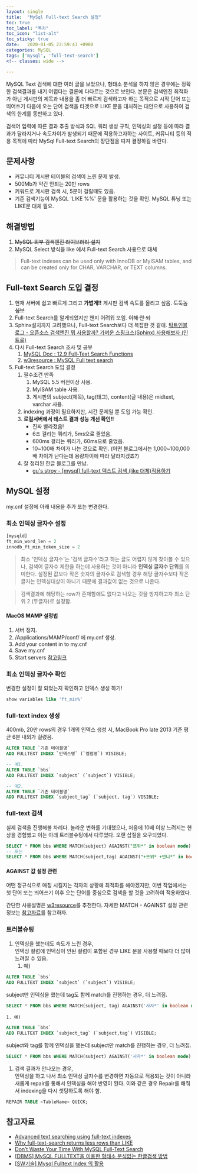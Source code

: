 ```yaml
---
layout: single
title:  "MySql Full-text Search 설정"
toc: true
toc_label: "목차"
toc_icon: "list-alt"
toc_sticky: true
date:   2020-01-05 23:59:43 +0900
categories: MySQL
tags: ['mysql', 'full-text-search']
<!-- classes: wide -->

---
```



MySQL Text 검색에 대한 여러 글을 보았으나, 형태소 분석을 하지 않은 경우에는 정확한 검색결과를 내기 어렵다는 결론에 다다르는 것으로 보인다.
본문은 검색엔진 최적화가 아닌 게시판의 제목과 내용을 좀 더 빠르게 검색하고자 하는 목적으로 시작 단어 또는 띄어쓰기 다음에 오는 단어 검색을 타겟으로 LIKE 문을 대처하는 대안으로 사용하여 검색의 한계를 동반하고 있다.


검색어 입력에 따른 결과 추출 방식과 SQL 쿼리 생성 규칙, 인덱싱의 설정 등에 따라 결과가 달라지거나 속도차이가 발생되기 때문에 적용하고자하는 사이트, 커뮤니티 등의 적용 목적에 따라 MySql Full-text Search의 장단점을 따져 결정하길 바란다.



## 문제사항
* 커뮤니티 게시판 테이블의 검색이 느린 문제 발생.
* 500Mb가 약간 안되는 20만 rows
* 키워드로 게시판 검색 시, 5분이 걸릴때도 있음.
* 기존 검색기능이 MySQL 'LIKE %%' 문을 활용하는 것을 확인. MySQL 튜닝 또는 LIKE문 대체 필요.


## 해결방법
1. ~~MySQL 외부 검색엔진 라이브러리 설치~~
2. MySQL Select 방식을 like 에서 Full-text Search 사용으로 대체


>Full-text indexes can be used only with InnoDB or MyISAM tables, and can be created only for CHAR, VARCHAR, or TEXT columns.



## Full-text Search 도입 결정
1. 현재 서버에 쉽고 빠르게 그리고 **가볍게!!** 게시판 검색 속도를 올리고 싶음. ~~도둑놈 심보~~
1. Full-text Search를 알게되었지만 왠지 어려워 보임. ~~이해 안 되~~
1. Sphinx설치까지 고려했으나, Full-text Search보다 더 복잡한 것 같애. [탁트인블로그 - 오픈소스 검색엔진 뭐 사용할까? 가벼운 스핑크스(Sphinx) 사용해보자 (인트로)][taktin-sphinx]
1. 다시 Full-text Search 조사 및 공부
	1. [MySQL Doc : 12.9 Full-Text Search Functions][mysql-doc-fts]
	1. [w3resource : MySQL Full text search][w3resource-fts]
1. Full-text Search 도입 결정
	1. 필수조건 만족
		1. MySQL 5.5 버전이상 사용.
		1. MyISAM table 사용.
		1. 게시판의 subject(제목), tag(태그), content(글 내용)은 midtext, varchar 사용.
	1. indexing 과정이 필요하지만, 시간 문제일 뿐 도입 가능 확인.
	1. **로컬서버에서 테스트 결과 성능 개선 확인!!**
		* 진짜 빨라졌음!
		* 6초 걸리는 쿼리가, 5ms으로 줄었음.
		* 600ms 걸리는 쿼리가, 60ms으로 줄었음.
		* 10~100배 차이가 나는 것으로 확인. (어떤 블로그에서는 1,000~100,000배 차이가 난다는데 용량차이에 따라 달라지겠죠?)
	1. 잘 정리된 한글 블로그를 만남.
		* [gu's stroy - [mysql] full-text 텍스트 검색 (like 대체)적용하기][gusstroy-fts]


## MySQL 설정
my.cnf 설정에 아래 내용을 추가 또는 변경한다.

### 최소 인덱싱 글자수 설정
```sql
[mysqld]
ft_min_word_len = 2
innodb_ft_min_token_size = 2
```

> 최소 '인덱싱 글자수'는 '검색 글자수'라고 하는 글도 어렵지 않게 찾아볼 수 있으나, 검색어 글자수 제한을 하는데 사용하는 것이 아니라 **인덱싱 글자수 단위**를 의미한다.
설정된 값보다 작은 숫자의 글자수로 검색할 경우 해당 글자수보다 작은 글자는 인덱싱대상이 아니기 때문에 결과값이 없는 것으로 나온다.

> 검색결과에 해당하는 row가 존재함에도 없다고 나오는 것을 방지하고자 최소 단위 2 (두글자)로 설정함.


#### MacOS MAMP 설정법
1. 서버 정지.
1. /Applications/MAMP/conf/ 에 my.cnf 생성.
1. Add your content in to my.cnf
1. Save my.cnf
1. Start servers
[참고링크](https://stackoverflow.com/a/2869707/2043471)



### 최소 인덱싱 글자수 확인
변경한 설정이 잘 되었는지 확인하고 인덱스 생성 하기!
```sql
show variables like 'ft_min%'
```


### full-text index 생성
400mb, 20만 rows의 경우 1개의 인덱스 생성 시, MacBook Pro late 2013 기준 평균 6분 내외가 걸렸음.
```sql
ALTER TABLE `기존 테이블명` 
ADD FULLTEXT INDEX `인덱스명` (`컬럼명`) VISIBLE;

-- 예1.
ALTER TABLE `bbs` 
ADD FULLTEXT INDEX `subject` (`subject`) VISIBLE;

-- 예2.
ALTER TABLE `기존 테이블명` 
ADD FULLTEXT INDEX `subject_tag` (`subject, tag`) VISIBLE;
```


### full-text 검색
실제 검색을 진행해볼 차례다.
놀라운 변화를 기대했으나, 처음에 10배 이상 느려지는 현상을 경험했고 이는 아래 트러블슈팅에서 다루었다. 오랜 삽질을 요구되었다.
```sql
SELECT * FROM bbs WHERE MATCH(subject) AGAINST("쯔위*" in boolean mode)
-- 또는
SELECT * FROM bbs WHERE MATCH(subject,tag) AGAINST("+쯔위* +언니*" in boolean mode)
```

#### AGAINST 값 설정 관련
어떤 정규식으로 매칭 시킬지는 각자의 상황에 최적화를 해야겠지만, 이번 작업에서는 첫 단어 또는 띄어쓰기 이후 오는 단어를 중심으로 검색을 할 것을 고려하여 적용하였다.

간단한 사용설명은 [w3resource][w3resource-fts]를 추천한다.
자세한 MATCH - AGAINST 설정 관련 정보는 [참고자료][advanced-text-searching]를 참고하자.




### 트러블슈팅
1. 인덱싱을 했는데도 속도가 느린 경우,<br>
인덱싱 컬럼에 인덱싱이 안된 컬럼이 포함된 경우 LIKE 문을 사용할 때보다 더 많이 느려질 수 있음.
	1. 예)
```sql
ALTER TABLE `bbs` 
ADD FULLTEXT INDEX `subject` (`subject`) VISIBLE;
```
subject만 인덱싱을 했는데 tag도 함께 match를 진행하는 경우, 더 느려짐.
```sql
SELECT * FROM bbs WHERE MATCH(subject, tag) AGAINST('사자*' in boolean mode)
```


	1. 예)
```sql
ALTER TABLE `bbs` 
ADD FULLTEXT INDEX `subject_tag` (`subject,tag`) VISIBLE;
```
subject와 tag를 함께 인덱싱을 했는데 subject만 match를 진행하는 경우, 더 느려짐.
```sql
SELECT * FROM bbs WHERE MATCH(subject) AGAINST('사자*' in boolean mode)
```

1. 검색 결과가 안나오는 경우,<br>
인덱싱을 하고 나서 최소 인덱싱 글자수를 변경하면 자동으로 적용되는 것이 아니라 새롭게 repair를 통해서 인덱싱을 해야 반영이 된다.
이와 같은 경우 Repair를 해줘서 indexing을 다시 셋팅하도록 해야 함.
```sql
REPAIR TABLE <TableName> QUICK;
```


## 참고자료
* [Advanced text searching using full-text indexes][advanced-text-searching]
* [Why full-text-search returns less rows than LIKE][why-full-text-search-returns-less]
* [Don’t Waste Your Time With MySQL Full-Text Search][dont-waste-you-time-with-fts]
* [[DBMS] MySQL FULLTEXT을 이용한 형태소 분석없는 한글검색 방법][phpschool-fts]
* [[SW기술] Mysql Fulltext Index 의 활용][phpschool-fts-practice]

[taktin-sphinx]: https://cipleme.tistory.com/14
[mysql-doc-fts]: https://dev.mysql.com/doc/refman/5.6/en/fulltext-search.html
[w3resource-fts]: https://www.w3resource.com/mysql/mysql-full-text-search-functions.php
[gusstroy-fts]: http://lemon421.cafe24.com/blog/textyle/21512
[advanced-text-searching]: http://www.hackingwithphp.com/9/3/18/advanced-text-searching-using-full-text-indexes
[why-full-text-search-returns-less]: https://dba.stackexchange.com/questions/21118/why-full-text-search-returns-less-rows-than-like
[dont-waste-you-time-with-fts]: https://hackernoon.com/dont-waste-your-time-with-mysql-full-text-search-61f644a54dfa
[phpschool-fts]: https://www.phpschool.com/gnuboard4/bbs/board.php?bo_table=tipntech&wr_id=55543&sca=&sfl=wr_subject%7C%7Cwr_content&stx=%C7%D1%B1%DB%B0%CB%BB%F6&sop=
[phpschool-fts-practice]: https://www.phpschool.com/gnuboard4/bbs/board.php?bo_table=forum&wr_id=93666&sca=&sfl=wr_subject%7C%7Cwr_content&stx=%BF%AA%C0%CE%B5%A6%BD%BA&sop=and




